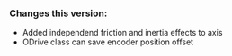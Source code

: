 ### Changes this version:
- Added independend friction and inertia effects to axis
- ODrive class can save encoder position offset
